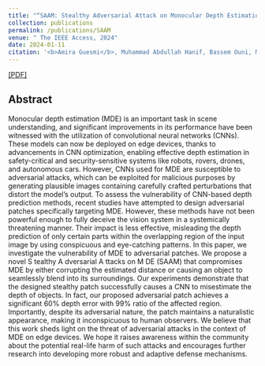 ```yaml
---
title: "“SAAM: Stealthy Adversarial Attack on Monocular Depth Estimation"
collection: publications
permalink: /publications/SAAM
venue: " The IEEE Access, 2024"
date: 2024-01-11
citation: '<b>Amira Guesmi</b>, Muhammad Abdullah Hanif, Bassem Ouni, Muhammad Shafique'
---
```

[[PDF]]([https://ieeexplore.ieee.org/abstract/document/10388324])


## Abstract
Monocular depth estimation (MDE) is an important task in scene understanding, and significant improvements in its performance have been witnessed with the utilization of convolutional neural networks (CNNs). These models can now be deployed on edge devices, thanks to advancements in CNN optimization, enabling effective depth estimation in safety-critical and security-sensitive systems like robots, rovers, drones, and autonomous cars. However, CNNs used for MDE are susceptible to adversarial attacks, which can be exploited for malicious purposes by generating plausible images containing carefully crafted perturbations that distort the model’s output. To assess the vulnerability of CNN-based depth prediction methods, recent studies have attempted to design adversarial patches specifically targeting MDE. However, these methods have not been powerful enough to fully deceive the vision system in a systemically threatening manner. Their impact is less effective, misleading the depth prediction of only certain parts within the overlapping region of the input image by using conspicuous and eye-catching patterns. In this paper, we investigate the vulnerability of MDE to adversarial patches. We propose a novel S tealthy A dversarial A ttacks on M DE (SAAM) that compromises MDE by either corrupting the estimated distance or causing an object to seamlessly blend into its surroundings. Our experiments demonstrate that the designed stealthy patch successfully causes a CNN to misestimate the depth of objects. In fact, our proposed adversarial patch achieves a significant 60% depth error with 99% ratio of the affected region. Importantly, despite its adversarial nature, the patch maintains a naturalistic appearance, making it inconspicuous to human observers. We believe that this work sheds light on the threat of adversarial attacks in the context of MDE on edge devices. We hope it raises awareness within the community about the potential real-life harm of such attacks and encourages further research into developing more robust and adaptive defense mechanisms.
